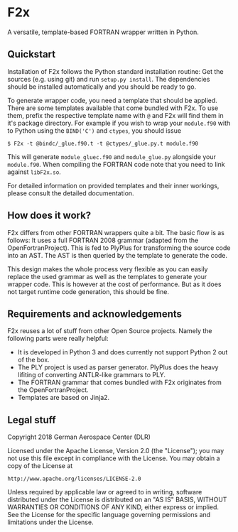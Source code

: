 # F2x
A versatile, template-based FORTRAN wrapper written in Python.

## Quickstart
Installation of F2x follows the Python standard installation routine: Get the sources (e.g. using git) and run `setup.py install`. The dependencies should be installed automatically and you should be ready to go.

To generate wrapper code, you need a template that should be applied. There are some templates available that come bundled with F2x. To use them, prefix the respective template name with `@` and F2x will find them in it's package directory. For example if you wish to wrap your `module.f90` with to Python using the `BIND('C')` and `ctypes`, you should issue

	$ F2x -t @bindc/_glue.f90.t -t @ctypes/_glue.py.t module.f90

This will generate `module_gluec.f90` and `module_glue.py` alongside your `module.f90`. When compiling the FORTRAN code note that you need to link against `libF2x.so`.

For detailed information on provided templates and their inner workings, please consult the detailed documentation.

## How does it work?
F2x differs from other FORTRAN wrappers quite a bit. The basic flow is as follows: It uses a full FORTRAN 2008 grammar (adapted from the OpenFortranProject). This is fed to PlyPlus for transforming the source code into an AST. The AST is then queried by the template to generate the code.

This design makes the whole process very flexible as you can easily replace the used grammar as well as the templates to generate your wrapper code. This is however at the cost of performance. But as it does not target runtime code generation, this should be fine.

## Requirements and acknowledgements
F2x reuses a lot of stuff from other Open Source projects. Namely the following parts were really helpful:

* It is developed in Python 3 and does currently not support Python 2 out of the box.
* The PLY project is used as parser generator. PlyPlus does the heavy lifiting of converting ANTLR-like grammars to PLY.
* The FORTRAN grammar that comes bundled with F2x originates from the OpenFortranProject.
* Templates are based on Jinja2.

## Legal stuff

Copyright 2018 German Aerospace Center (DLR)

Licensed under the Apache License, Version 2.0 (the "License");
you may not use this file except in compliance with the License.
You may obtain a copy of the License at

    http://www.apache.org/licenses/LICENSE-2.0

Unless required by applicable law or agreed to in writing, software
distributed under the License is distributed on an "AS IS" BASIS,
WITHOUT WARRANTIES OR CONDITIONS OF ANY KIND, either express or implied.
See the License for the specific language governing permissions and
limitations under the License.
